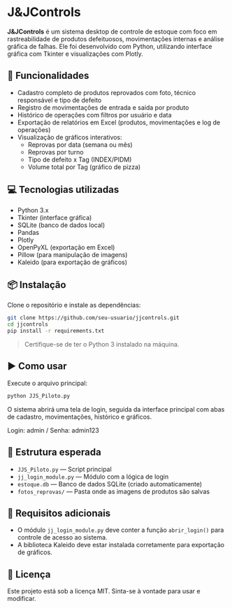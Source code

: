 # J&JControls

**J&JControls** é um sistema desktop de controle de estoque com foco em rastreabilidade de produtos defeituosos, movimentações internas e análise gráfica de falhas. Ele foi desenvolvido com Python, utilizando interface gráfica com Tkinter e visualizações com Plotly.

## 🧰 Funcionalidades

- Cadastro completo de produtos reprovados com foto, técnico responsável e tipo de defeito
- Registro de movimentações de entrada e saída por produto
- Histórico de operações com filtros por usuário e data
- Exportação de relatórios em Excel (produtos, movimentações e log de operações)
- Visualização de gráficos interativos:
  - Reprovas por data (semana ou mês)
  - Reprovas por turno
  - Tipo de defeito x Tag (INDEX/PIDM)
  - Volume total por Tag (gráfico de pizza)

## 💻 Tecnologias utilizadas

- Python 3.x
- Tkinter (interface gráfica)
- SQLite (banco de dados local)
- Pandas
- Plotly
- OpenPyXL (exportação em Excel)
- Pillow (para manipulação de imagens)
- Kaleido (para exportação de gráficos)

## 📦 Instalação

Clone o repositório e instale as dependências:

```bash
git clone https://github.com/seu-usuario/jjcontrols.git
cd jjcontrols
pip install -r requirements.txt
```

> Certifique-se de ter o Python 3 instalado na máquina.

## ▶️ Como usar

Execute o arquivo principal:

```bash
python JJS_Piloto.py
```

O sistema abrirá uma tela de login, seguida da interface principal com abas de cadastro, movimentações, histórico e gráficos.

Login: admin /
Senha: admin123

## 📁 Estrutura esperada

- `JJS_Piloto.py` — Script principal
- `jj_login_module.py` — Módulo com a lógica de login
- `estoque.db` — Banco de dados SQLite (criado automaticamente)
- `fotos_reprovas/` — Pasta onde as imagens de produtos são salvas

## 🔐 Requisitos adicionais

- O módulo `jj_login_module.py` deve conter a função `abrir_login()` para controle de acesso ao sistema.
- A biblioteca Kaleido deve estar instalada corretamente para exportação de gráficos.

## 📄 Licença

Este projeto está sob a licença MIT. Sinta-se à vontade para usar e modificar.
